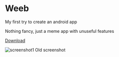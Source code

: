 # Weeb
My first try to create an android app

Nothing fancy, just a meme app with unuseful features

[Download](https://github.com/axiel7/Weeb/releases/latest)

![screenshot1](https://user-images.githubusercontent.com/12379835/72973067-d38bd200-3dcc-11ea-8a8c-ffaae795c9be.png)
Old screenshot
